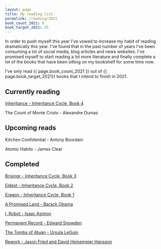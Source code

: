 ```yaml
---
layout: page
title: My reading list
permalink: /reading/2021
book_count_2021: 8
book_target_2021: 25
---
```


In order to push myself this year I've vowed to increase my habit of reading dramatically this year.  I've found that in the past number of years I've been consuming a lot of social media, blog articles and news websites.  I've promised myself to start reading a lot more literature and finally complete a lot of the books that have been sitting on my bookshelf for some time now.


I've only read {{ page.book_count_2021 }} out of {{ page.book_target_2021}} books that I intend to finish in 2021.

## Currently reading

[Inheritance - Inheritance Cycle, Book 4](https://www.amazon.com/Inheritance-Cycle-Christopher-Paolini/dp/037584631X)

The Count of Monte Cristo - Alexandre Dumas


## Upcoming reads

Kitchen Confidential - Antony Bourdain

Atomic Habits - James Clear


## Completed

[Brisingr - Inheritance Cycle, Book 3](https://www.amazon.com/Brisingr-Inheritance-Cycle-Christopher-Paolini/dp/0375826742)

[Eldest - Inheritance Cycle, Book 2](https://www.amazon.com/Eldest-Inheritance-Cycle-Book/dp/0375840400/)

[Eragon - Inheritance Cycle, Book 1](https://www.amazon.com/Eragon-Inheritance-Book-Christopher-Paolini/dp/0375826696)

[A Promised Land - Barack Obama](https://www.amazon.com/Promised-Land-Barack-Obama/dp/1524763160)

[I, Robot - Isaac Asimov](https://www.amazon.com/I-Robot-Isaac-Asimov-2013-06-06/dp/B0182Q18KY)

[Permanent Record - Edward Snowden](/2021/02/01/permanent-record-by-edward-snowdon.html)


[The Tombs of Atuan - Ursula LeGuin](/2021/01/10/the-tombs-of-atuan-by-ursula-leguin.html)


[Rework -  Jason Fried and David Heinemeier Hansson](/2021/01/02/rework.html)

